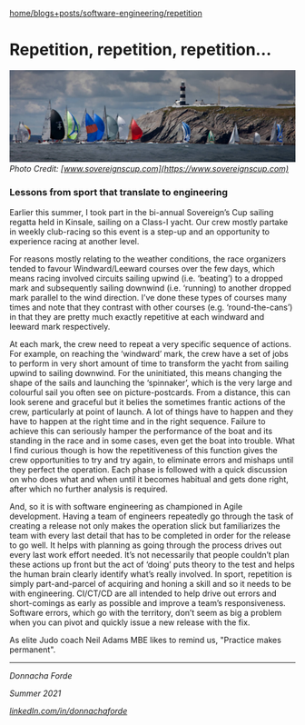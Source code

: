 
[//]: # (Navigation bread crumbs)
[home/](https://donnachaforde.github.io)[blogs+posts/](https://donnachaforde.github.io/blogs+posts/)[software-engineering/](https://donnachaforde.github.io/blogs+posts/software-engineering/)[repetition](https://donnachaforde.github.io/blogs+posts/software-engineering/lessons-from-sport/repetition)


# Repetition, repetition, repetition…

![image](./Sovereign's-Cup-2021-KYC.jpg)
_Photo Credit: [www.sovereignscup.com](https://www.sovereignscup.com)_


### Lessons from sport that translate to engineering

Earlier this summer, I took part in the bi-annual Sovereign’s Cup sailing regatta held in Kinsale, sailing on a Class-I yacht. Our crew mostly partake in weekly club-racing so this event is a step-up and an opportunity to experience racing at another level.
 
For reasons mostly relating to the weather conditions, the race organizers tended to favour Windward/Leeward courses over the few days, which means racing involved circuits sailing upwind (i.e. ‘beating’) to a dropped mark and subsequently sailing downwind (i.e. ‘running) to another dropped mark parallel to the wind direction. I’ve done these types of courses many times and note that they contrast with other courses (e.g. ‘round-the-cans’) in that they are pretty much exactly repetitive at each windward and leeward mark respectively. 


At each mark, the crew need to repeat a very specific sequence of actions. For example, on reaching the ‘windward’ mark, the crew have a set of jobs to perform in very short amount of time to transform the yacht from sailing upwind to sailing downwind. For the uninitiated, this means changing the shape of the sails and launching the ‘spinnaker’, which is the very large and colourful sail you often see on picture-postcards. From a distance, this can look serene and graceful but it belies the sometimes frantic actions of the crew, particularly at point of launch. A lot of things have to happen and they have to happen at the right time and in the right sequence. Failure to achieve this can seriously hamper the performance of the boat and its standing in the race and in some cases, even get the boat into trouble. 
What I find curious though is how the repetitiveness of this function gives the crew opportunities to try and try again, to eliminate errors and mishaps until they perfect the operation. Each phase is followed with a quick discussion on who does what and when until it becomes habitual and gets done right, after which no further analysis is required. 

And, so it is with software engineering as championed in Agile development. Having a team of engineers repeatedly go through the task of creating a release not only makes the operation slick but familiarizes the team with every last detail that has to be completed in order for the release to go well. It helps with planning as going through the process drives out every last work effort needed. It’s not necessarily that people couldn’t plan these actions up front but the act of ‘doing’ puts theory to the test and helps the human brain clearly identify what’s really involved. 
In sport, repetition is simply part-and-parcel of acquiring and honing a skill and so it needs to be with engineering. CI/CT/CD are all intended to help drive out errors and short-comings as early as possible and improve a team’s responsiveness. Software errors, which go with the territory, don’t seem as big a problem when you can pivot and quickly issue a new release with the fix.

As elite Judo coach Neil Adams MBE likes to remind us, "Practice makes permanent".  


***
_Donnacha Forde_

_Summer 2021_

_[linkedIn.com/in/donnachaforde](https://www.linkedin.com/in/donnachaforde)_